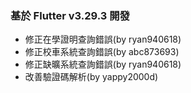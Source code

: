 ### 基於 Flutter v3.29.3 開發

* 修正在學證明查詢錯誤(by  ryan940618)
* 修正校車系統查詢錯誤(by  abc873693)
* 修正缺曠系統查詢錯誤(by  ryan940618)
* 改善驗證碼解析(by yappy2000d)